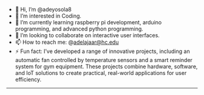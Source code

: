 - 👋 Hi, I’m @adeyosola8
- 👀 I’m interested in Coding.
- 🌱 I’m currently learning raspberry pi development, arduino programming, and advanced python programming.
- 💞️ I’m looking to collaborate on interactive user interfaces.
- 📫 How to reach me: @adelajaar@hc.edu
- ⚡ Fun fact: I’ve developed a range of innovative projects, including an automatic fan controlled by temperature sensors and a smart reminder system for gym equipment. These projects combine hardware, software, and IoT solutions to create practical, real-world applications for user efficiency.

---



<!---
adeyosola8/adeyosola8 is a ✨ special ✨ repository because its `README.md` (this file) appears on your GitHub profile.
You can click the Preview link to take a look at your changes.
--->
